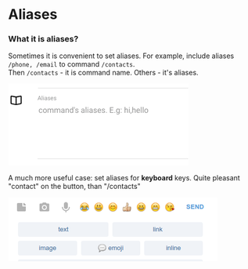 # Aliases

### What it is aliases?

Sometimes it is convenient to set aliases. For example, include aliases `/phone, /email` to command `/contacts`.\
Then `/contacts` - it is command name. Others - it's aliases.

![Aliases can be modified on command editing ](<../.gitbook/assets/image (6).png>)

A much more useful case: set aliases for **keyboard** keys. Quite pleasant "contact" on the button, than "/contacts"

![](<../.gitbook/assets/image (7).png>)
